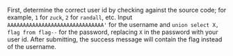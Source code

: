 First, determine the correct user id by checking against the source code; for example, `1` for `zuck`, `2` for `randall`, etc.  Input `AAAAAAAAAAAAAAAAAAAAAAAAAAAAAAA'` for the username and `union select X, flag from flag--` for the password, replacing `X` in the password with your user id.  After submitting, the success message will contain the flag instead of the username.
